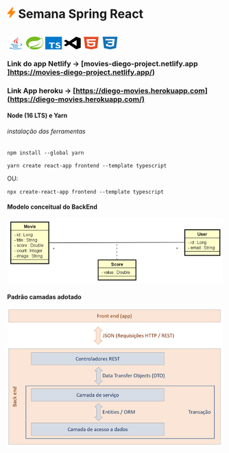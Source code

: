 # ![DevSuperior logo](https://raw.githubusercontent.com/devsuperior/bds-assets/main/ds/devsuperior-logo-small.png) Semana Spring React

   <div style="display: inline_block"><br>
  <img align="center" alt="Diego-Java" height="30" width="40" src="https://raw.githubusercontent.com/devicons/devicon/master/icons/java/java-original.svg">
  <img align="center" alt="Diego-Spring" height="30" width="40" src="https://raw.githubusercontent.com/devicons/devicon/master/icons/spring/spring-original.svg">
   <img align="center" alt="Rafa-Html5" height="30" width="40" src="https://raw.githubusercontent.com/devicons/devicon/master/icons/typescript/typescript-plain.svg">
       <img align="center" alt="Rafa-Html5" height="30" width="40" src="https://raw.githubusercontent.com/devicons/devicon/master/icons/vscode/vscode-plain.svg">
     <img align="center" alt="Rafa-Html5" height="30" width="40" src="https://raw.githubusercontent.com/devicons/devicon/master/icons/html5/html5-plain.svg">
    <img align="center" alt="Rafa-CSS" height="30" width="40" src="https://raw.githubusercontent.com/devicons/devicon/master/icons/css3/css3-plain.svg">


  
### Link do app Netlify -> [movies-diego-project.netlify.app ]https://movies-diego-project.netlify.app/)
   
### Link App heroku -> [https://diego-movies.herokuapp.com](https://diego-movies.herokuapp.com/)


#### Node (16 LTS) e Yarn

###### instalação das ferramentas



```
npm install --global yarn
```



```
yarn create react-app frontend --template typescript
```
OU:
```
npx create-react-app frontend --template typescript
```


#### Modelo conceitual do BackEnd
![Image](https://raw.githubusercontent.com/devsuperior/bds-assets/main/sds/dsmovie-dominio.png "Modelo conceitual")


#### Padrão camadas adotado

![Image](https://github.com/devsuperior/bds-assets/raw/main/sds/padrao-camadas.png "Padrão camadas")
